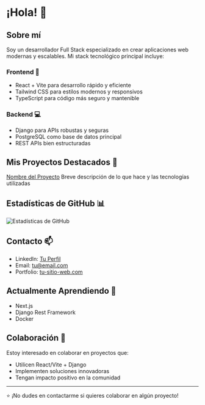 # ¡Hola! 👋 

## Sobre mí
Soy un desarrollador Full Stack especializado en crear aplicaciones web modernas y escalables. Mi stack tecnológico principal incluye:

### Frontend 🎨
- React + Vite para desarrollo rápido y eficiente
- Tailwind CSS para estilos modernos y responsivos
- TypeScript para código más seguro y mantenible

### Backend 💻
- Django para APIs robustas y seguras
- PostgreSQL como base de datos principal
- REST APIs bien estructuradas

## Mis Proyectos Destacados 🚀
[Nombre del Proyecto](link)
Breve descripción de lo que hace y las tecnologías utilizadas

## Estadísticas de GitHub 📊
![Estadísticas de GitHub](https://github-readme-stats.vercel.app/api?username=OwensLopez211&show_icons=true&theme=radical)

## Contacto 📫
- LinkedIn: [Tu Perfil](tu-link)
- Email: tu@email.com
- Portfolio: [tu-sitio-web.com](link)

## Actualmente Aprendiendo 🌱
- Next.js
- Django Rest Framework
- Docker

## Colaboración 👯
Estoy interesado en colaborar en proyectos que:
- Utilicen React/Vite + Django
- Implementen soluciones innovadoras
- Tengan impacto positivo en la comunidad

---
⭐️ ¡No dudes en contactarme si quieres colaborar en algún proyecto!
